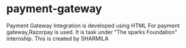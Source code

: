 # payment-gateway
Payment Gateway Integration is developed using HTML For payment gateway,Razorpay is used. It is task under "The sparks Foundation" internship. This is created by SHARMILA